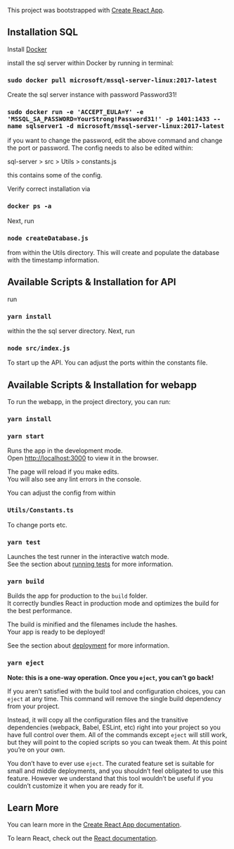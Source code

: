 This project was bootstrapped with [Create React App](https://github.com/facebook/create-react-app).

## Installation SQL

Install [Docker](https://store.docker.com/editions/community/docker-ce-desktop-mac)

install the sql server within Docker by running in terminal:

### `sudo docker pull microsoft/mssql-server-linux:2017-latest`

Create the sql server instance with password Password31!

### `sudo docker run -e 'ACCEPT_EULA=Y' -e 'MSSQL_SA_PASSWORD=YourStrong!Password31!' -p 1401:1433 --name sqlserver1 -d microsoft/mssql-server-linux:2017-latest`

if you want to change the password, edit the above command and change the port or password. The config needs to also be edited within:

sql-server > src > Utils > constants.js

this contains some of the config.

Verify correct installation via

### `docker ps -a`

Next, run

### `node createDatabase.js`

from within the Utils directory. This will create and populate the database with the timestamp information.

## Available Scripts & Installation for API

run

### `yarn install`

within the the sql server directory. Next, run

### `node src/index.js`

To start up the API. You can adjust the ports within the constants file.

## Available Scripts & Installation for webapp

To run the webapp, in the project directory, you can run:

### `yarn install`

### `yarn start`

Runs the app in the development mode.<br />
Open [http://localhost:3000](http://localhost:3000) to view it in the browser.

The page will reload if you make edits.<br />
You will also see any lint errors in the console.

You can adjust the config from within

### `Utils/Constants.ts`

To change ports etc.

### `yarn test`

Launches the test runner in the interactive watch mode.<br />
See the section about [running tests](https://facebook.github.io/create-react-app/docs/running-tests) for more information.

### `yarn build`

Builds the app for production to the `build` folder.<br />
It correctly bundles React in production mode and optimizes the build for the best performance.

The build is minified and the filenames include the hashes.<br />
Your app is ready to be deployed!

See the section about [deployment](https://facebook.github.io/create-react-app/docs/deployment) for more information.

### `yarn eject`

**Note: this is a one-way operation. Once you `eject`, you can’t go back!**

If you aren’t satisfied with the build tool and configuration choices, you can `eject` at any time. This command will remove the single build dependency from your project.

Instead, it will copy all the configuration files and the transitive dependencies (webpack, Babel, ESLint, etc) right into your project so you have full control over them. All of the commands except `eject` will still work, but they will point to the copied scripts so you can tweak them. At this point you’re on your own.

You don’t have to ever use `eject`. The curated feature set is suitable for small and middle deployments, and you shouldn’t feel obligated to use this feature. However we understand that this tool wouldn’t be useful if you couldn’t customize it when you are ready for it.

## Learn More

You can learn more in the [Create React App documentation](https://facebook.github.io/create-react-app/docs/getting-started).

To learn React, check out the [React documentation](https://reactjs.org/).

